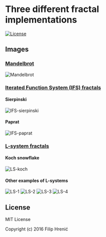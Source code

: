 # Three different fractal implementations

[![License](https://img.shields.io/packagist/l/doctrine/orm.svg)](https://img.shields.io/packagist/l/doctrine/orm.svg)

## Images

### [Mandelbrot](https://github.com/filiphrenic/fractals/tree/master/mandelbrot)
![Mandelbrot](images/mandelbrot/mandelbrot.png)

### [Iterated Function System (IFS) fractals](https://github.com/filiphrenic/fractals/tree/master/ifs)
#### Sierpinski
![IFS-sierpinski](images/ifs/sierpinski.png)
#### Paprat
![IFS-paprat](images/ifs/paprat.png)

### [L-system fractals](https://github.com/filiphrenic/fractals/tree/master/lsystem)
#### Koch snowflake
![LS-koch](images/ls/koch.png)
#### Other examples of L-systems
![LS-1](images/ls/ls1.png)
![LS-2](images/ls/ls2.png)
![LS-3](images/ls/ls3.png)
![LS-4](images/ls/ls4.png)

License
---------
MIT License

Copyright (c) 2016 Filip Hrenić
